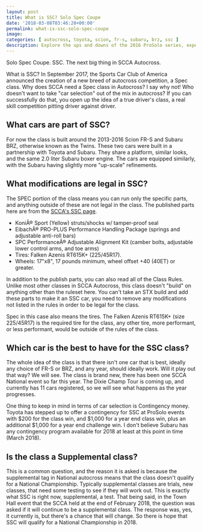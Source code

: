 ```yaml
---
layout: post
title: What is SSC? Solo Spec Coupe
date: '2018-03-08T03:46:20+00:00'
permalink: what-is-ssc-solo-spec-coupe
image: 
categories: [ autocross, toyota, scion, fr-s, subaru, brz, ssc ]
description: Explore the ups and downs of the 2016 ProSolo series, experiences with the 350Z car, and anticipation for the upcoming finale and SoloNationals.
---
```


Solo Spec Coupe. SSC. The next big thing in SCCA Autocross.

What is SSC? In September 2017, the Sports Car Club of America announced the creation of a new breed of autocross competition, a Spec class. Why does SCCA need a Spec class in Autocross? I say why not! Who doesn't want to take "car selection" out of the mix in autocross? If you can successfully do that, you open up the idea of a true driver's class, a real skill competition pitting driver against driver.

## What cars are part of SSC?

For now the class is built around the 2013-2016 Scion FR-S and Subaru BRZ, otherwise known as the Twins. These two cars were built in a partnership with Toyota and Subaru. They share a platform, similar looks, and the same 2.0 liter Subaru boxer engine. The cars are equipped similarly, with the Subaru having slightly more "up-scale" refinements.

## What modifications are legal in SSC?

The SPEC portion of the class means you can run only the specific parts, and anything outside of these are not legal in the class. The published parts here are from the [SCCA's SSC page](https://www.scca.com/ssc).

- KoniÂ® Sport (Yellow) struts/shocks w/ tamper-proof seal
- EibachÂ® PRO-PLUS Performance Handling Package (springs and adjustable anti-roll bars)
- SPC PerformanceÂ® Adjustable Alignment Kit (camber bolts, adjustable lower control arms, and toe arms)
- Tires: Falken Azenis RT615K+ (225/45R17).
- Wheels: 17"x8", 17 pounds minimum, wheel offset +40 (40ET) or greater.

In addition to the publish parts, you can also read all of the Class Rules. Unlike most other classes in SCCA Autocross, this class doesn't "build" on anything other than the ruleset here. You can't take an STX build and add these parts to make it an SSC car, you need to remove any modifications not listed in the rules in order to be legal for the class.

Spec in this case also means the tires. The Falken Azenis RT615K+ (size 225/45R17) is the required tire for the class, any other tire, more performant, or less performant, would be outside of the rules of the class.

## Which car is the best to have for the SSC class?

The whole idea of the class is that there isn't one car that is best, ideally any choice of FR-S or BRZ, and any year, should ideally work. Will it play out that way? We will see. The class is brand new, there has been one SCCA National event so far this year. The Dixie Champ Tour is coming up, and currently has 11 cars registered, so we will see what happens as the year progresses.

One thing to keep in mind in terms of car selection is Contingency money. Toyota has stepped up to offer a contingency for SSC at ProSolo events with $200 for the class win, and $1,000 for a year end class win, plus an additional $1,000 for a year end challenge win. I don't believe Subaru has any contingency program available for 2018 at least at this point in time (March 2018).

## Is the class a Supplemental class?

This is a common question, and the reason it is asked is because the supplemental tag in National autocross means that the class doesn't qualify for a National Championship. Typically supplemental classes are trials, new classes, that need some testing to see if they will work out.  This is exactly what SSC is right now, supplemental, a test. That being said, in the Town Hall event that the SCCA held at the end of February 2018, the question was asked if it will continue to be a supplemental class. The response was, yes, it currently is, but there's a chance that will change. So there is hope that SSC will qualify for a National Championship in 2018.







